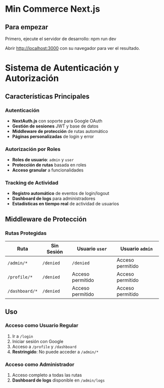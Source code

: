# Min Commerce Next.js

## Para empezar

Primero, ejecute el servidor de desarrollo: npm run dev

Abrir [http://localhost:3000](http://localhost:3000) con su navegador para ver el resultado.

# Sistema de Autenticación y Autorización

## Características Principales

### **Autenticación**
- **NextAuth.js** con soporte para Google OAuth
- **Gestión de sesiones** JWT y base de datos
- **Middleware de protección** de rutas automático
- **Páginas personalizadas** de login y error

### **Autorización por Roles**
- **Roles de usuario**: `admin` y `user`
- **Protección de rutas** basada en roles
- **Acceso granular** a funcionalidades

### **Tracking de Actividad**
- **Registro automático** de eventos de login/logout
- **Dashboard de logs** para administradores
- **Estadísticas en tiempo real** de actividad de usuarios

## Middleware de Protección

### **Rutas Protegidas**

| Ruta | Sin Sesión | Usuario `user` | Usuario `admin` |
|------|------------|----------------|-----------------|
| `/admin/*` |  `/denied` | `/denied` | Acceso permitido |
| `/profile/*` | `/denied` | Acceso permitido |  Acceso permitido |
| `/dashboard/*` | `/denied` | Acceso permitido | Acceso permitido |


## Uso

### **Acceso como Usuario Regular**
1. Ir a `/login`
2. Iniciar sesión con Google
3. Acceso a `/profile` y `/dashboard`
4. **Restringido**: No puede acceder a `/admin/*`

### **Acceso como Administrador**
1. Acceso completo a todas las rutas
2. **Dashboard de logs** disponible en `/admin/logs`
